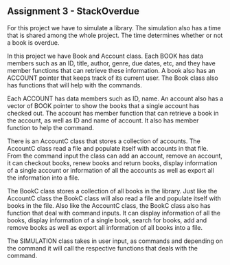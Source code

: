## Assignment 3 - StackOverdue

For this project we have to simulate a library. The simulation also has a time that is shared among the whole project. The time determines whether or not a book is overdue.

In this project we have Book and Account class. Each BOOK has data members such as an ID, title, author, genre, due dates, etc, and they have member functions that can retrieve these information. A book also has an ACCOUNT pointer that keeps track of its current user. The Book class also has functions that will help with the commands.

Each ACCOUNT has data members such as ID, name. An account also has a vector of BOOK pointer to show the books that a single account has checked out. The account has member function that can retrieve a book in the account, as well as ID and name of account. It also has member function to help the command.

There is an AccountC class that stores a collection of accounts. The AccountC class read a file and populate itself with accounts in that file. From the command input the class can add an account, remove an account, it can checkout books, renew books and return books, display information of a single account or information of all the accounts as well as export all the information into a file.

The BookC class stores a collection of all books in the library. Just like the AccountC class the BookC class will also read a file and populate itself with books in the file. Also like the AccountC class, the BookC class also has function that deal with command inputs. It can display information of all the books, display information of a single book, search for books, add and remove books as well as export all information of all books into a file.

The SIMULATION class takes in user input, as commands and depending on the command it will call the respective functions that deals with the command.